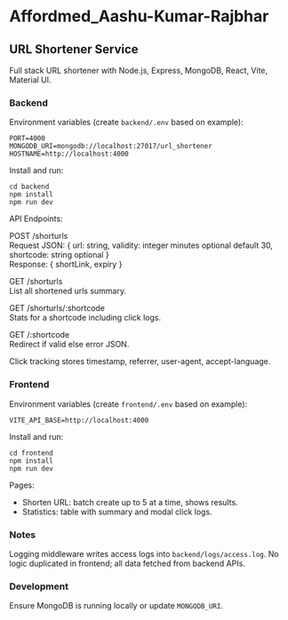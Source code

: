 ﻿# Affordmed_Aashu-Kumar-Rajbhar

## URL Shortener Service

Full stack URL shortener with Node.js, Express, MongoDB, React, Vite, Material UI.

### Backend

Environment variables (create `backend/.env` based on example):

```
PORT=4000
MONGODB_URI=mongodb://localhost:27017/url_shortener
HOSTNAME=http://localhost:4000
```

Install and run:

```
cd backend
npm install
npm run dev
```

API Endpoints:

POST /shorturls  
Request JSON: { url: string, validity: integer minutes optional default 30, shortcode: string optional }  
Response: { shortLink, expiry }

GET /shorturls  
List all shortened urls summary.

GET /shorturls/:shortcode  
Stats for a shortcode including click logs.

GET /:shortcode  
Redirect if valid else error JSON.

Click tracking stores timestamp, referrer, user-agent, accept-language.

### Frontend

Environment variables (create `frontend/.env` based on example):

```
VITE_API_BASE=http://localhost:4000
```

Install and run:

```
cd frontend
npm install
npm run dev
```

Pages:
- Shorten URL: batch create up to 5 at a time, shows results.
- Statistics: table with summary and modal click logs.

### Notes

Logging middleware writes access logs into `backend/logs/access.log`.
No logic duplicated in frontend; all data fetched from backend APIs.

### Development
Ensure MongoDB is running locally or update `MONGODB_URI`.
